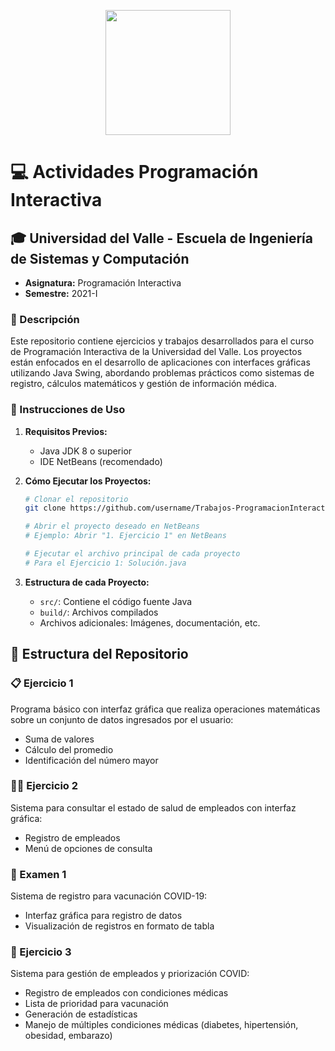 <p align='center'>
  <img width='200' heigth='225' src='https://user-images.githubusercontent.com/62605744/171186764-43f7aae0-81a9-4b6e-b4ce-af963564eafb.png'>
</p>

# 💻 Actividades Programación Interactiva

## 🎓 Universidad del Valle - Escuela de Ingeniería de Sistemas y Computación

- **Asignatura:** Programación Interactiva
- **Semestre:** 2021-I

### 📝 Descripción

Este repositorio contiene ejercicios y trabajos desarrollados para el curso de Programación Interactiva de la Universidad del Valle. Los proyectos están enfocados en el desarrollo de aplicaciones con interfaces gráficas utilizando Java Swing, abordando problemas prácticos como sistemas de registro, cálculos matemáticos y gestión de información médica.

### 🚀 Instrucciones de Uso

1. **Requisitos Previos:**

   - Java JDK 8 o superior
   - IDE NetBeans (recomendado)

2. **Cómo Ejecutar los Proyectos:**

   ```bash
   # Clonar el repositorio
   git clone https://github.com/username/Trabajos-ProgramacionInteractiva.git

   # Abrir el proyecto deseado en NetBeans
   # Ejemplo: Abrir "1. Ejercicio 1" en NetBeans

   # Ejecutar el archivo principal de cada proyecto
   # Para el Ejercicio 1: Solución.java
   ```

3. **Estructura de cada Proyecto:**
   - `src/`: Contiene el código fuente Java
   - `build/`: Archivos compilados
   - Archivos adicionales: Imágenes, documentación, etc.

## 📁 Estructura del Repositorio

### 📋 Ejercicio 1

Programa básico con interfaz gráfica que realiza operaciones matemáticas sobre un conjunto de datos ingresados por el usuario:

- Suma de valores
- Cálculo del promedio
- Identificación del número mayor

### 👩‍⚕️ Ejercicio 2

Sistema para consultar el estado de salud de empleados con interfaz gráfica:

- Registro de empleados
- Menú de opciones de consulta

### 💉 Examen 1

Sistema de registro para vacunación COVID-19:

- Interfaz gráfica para registro de datos
- Visualización de registros en formato de tabla

### 🏥 Ejercicio 3

Sistema para gestión de empleados y priorización COVID:

- Registro de empleados con condiciones médicas
- Lista de prioridad para vacunación
- Generación de estadísticas
- Manejo de múltiples condiciones médicas (diabetes, hipertensión, obesidad, embarazo)
